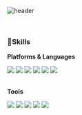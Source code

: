 ![header](https://capsule-render.vercel.app/api?type=venom&color=auto&customColorList=7,6,4&height=200&text=welcome%20to%20Sana's%20GitHub%20!&fontSize=40&animation=fadeIn&fontColor=454545)




<br>

<h3>💪Skills</h3>

<div>
  <p> <strong> Platforms & Languages</strong> </p>
  <img src="https://img.shields.io/badge/Java-785001?style=flat&logo=OpenJDK&logoColor=white" />
  <img src="https://img.shields.io/badge/spring-6DB33F?style=flat&logo=spring&logoColor=white" />
  <img src="https://img.shields.io/badge/python-3776AB?style=flat&logo=python&logoColor=white" />
  <img src="https://img.shields.io/badge/android-34A853?style=flat&logo=android&logoColor=white" />
	<img src="https://img.shields.io/badge/Dart-0175C2?style=flat&logo=Dart&logoColor=white" />
  <img src="https://img.shields.io/badge/Flutter-02569B?style=flat&logo=flutter&logoColor=white" />
</div>
</br>
<div>
  <p> <strong> Tools </strong> </p>
  <img src="https://img.shields.io/badge/firebase-FFCA28?style=flat&logo=firebase&logoColor=white" />
  <img src="https://img.shields.io/badge/figma-F24E1E?style=flat&logo=python&logoColor=white" />
	<img src="https://img.shields.io/badge/github-181717?style=flat&logo=github&logoColor=white" />
	<img src="https://img.shields.io/badge/notion-d9d9d9?style=flat&logo=notion&logoColor=black" />
  <img src="https://img.shields.io/badge/photoshop-31A8FF?style=flat&logo=adobephotoshop&logoColor=white" />
	
</div>




<!--
### LEE SANHA 😉

![Hits](https://hits.seeyoufarm.com/api/count/incr/badge.svg?url=https%3A%2F%2Fgithub.com%2Fsanadoing&count_bg=%23ffcc00&title_bg=%23ffad33&icon=&icon_color=%23ffcc00&title=hits&edge_flat=false)

-->
